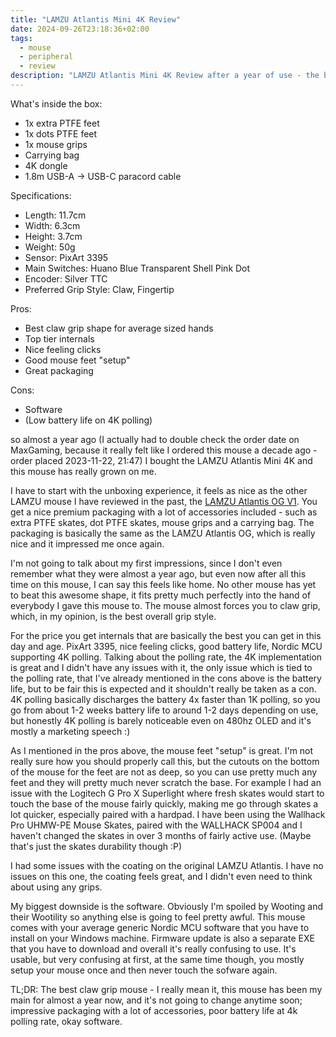 ```yaml
---
title: "LAMZU Atlantis Mini 4K Review"
date: 2024-09-26T23:18:36+02:00
tags:
  - mouse
  - peripheral
  - review
description: "LAMZU Atlantis Mini 4K Review after a year of use - the best mini claw grip mouse ever."
---
```


What's inside the box:
- 1x extra PTFE feet
- 1x dots PTFE feet
- 1x mouse grips
- Carrying bag
- 4K dongle
- 1.8m USB-A -> USB-C paracord cable

Specifications:
- Length: 11.7cm
- Width: 6.3cm
- Height: 3.7cm
- Weight: 50g
- Sensor: PixArt 3395
- Main Switches: Huano Blue Transparent Shell Pink Dot
- Encoder: Silver TTC
- Preferred Grip Style: Claw, Fingertip

Pros:
- Best claw grip shape for average sized hands
- Top tier internals
- Nice feeling clicks
- Good mouse feet "setup"
- Great packaging

Cons:
- Software
- (Low battery life on 4K polling)

so almost a year ago (I actually had to double check the order date on MaxGaming, because it really felt like I ordered this mouse a decade ago - order placed 2023-11-22, 21:47) I bought the LAMZU Atlantis Mini 4K and this mouse has really grown on me.

I have to start with the unboxing experience, it feels as nice as the other LAMZU mouse I have reviewed in the past, the [LAMZU Atlantis OG V1](/post/lamzu-atlantis-review/). You get a nice premium packaging with a lot of accessories included - such as extra PTFE skates, dot PTFE skates, mouse grips and a carrying bag. The packaging is basically the same as the LAMZU Atlantis OG, which is really nice and it impressed me once again.

I'm not going to talk about my first impressions, since I don't even remember what they were almost a year ago, but even now after all this time on this mouse, I can say this feels like home. No other mouse has yet to beat this awesome shape, it fits pretty much perfectly into the hand of everybody I gave this mouse to. The mouse almost forces you to claw grip, which, in my opinion, is the best overall grip style.

For the price you get internals that are basically the best you can get in this day and age. PixArt 3395, nice feeling clicks, good battery life, Nordic MCU supporting 4K polling. Talking about the polling rate, the 4K implementation is great and I didn't have any issues with it, the only issue which is tied to the polling rate, that I've already mentioned in the cons above is the battery life, but to be fair this is expected and it shouldn't really be taken as a con. 4K polling basically discharges the battery 4x faster than 1K polling, so you go from about 1-2 weeks battery life to around 1-2 days depending on use, but honestly 4K polling is barely noticeable even on 480hz OLED and it's mostly a marketing speech :)

As I mentioned in the pros above, the mouse feet "setup" is great. I'm not really sure how you should properly call this, but the cutouts on the bottom of the mouse for the feet are not as deep, so you can use pretty much any feet and they will pretty much never scratch the base. For example I had an issue with the Logitech G Pro X Superlight where fresh skates would start to touch the base of the mouse fairly quickly, making me go through skates a lot quicker, especially paired with a hardpad. I have been using the Wallhack Pro UHMW-PE Mouse Skates, paired with the WALLHACK SP004 and I haven't changed the skates in over 3 months of fairly active use. (Maybe that's just the skates durability though :P)

I had some issues with the coating on the original LAMZU Atlantis. I have no issues on this one, the coating feels great, and I didn't even need to think about using any grips.

My biggest downside is the software. Obviously I'm spoiled by Wooting and their Wootility so anything else is going to feel pretty awful. This mouse comes with your average generic Nordic MCU software that you have to install on your Windows machine. Firmware update is also a separate EXE that you have to download and overall it's really confusing to use. It's usable, but very confusing at first, at the same time though, you mostly setup your mouse once and then never touch the sofware again.

TL;DR: The best claw grip mouse - I really mean it, this mouse has been my main for almost a year now, and it's not going to change anytime soon; impressive packaging with a lot of accessories, poor battery life at 4k polling rate, okay software.